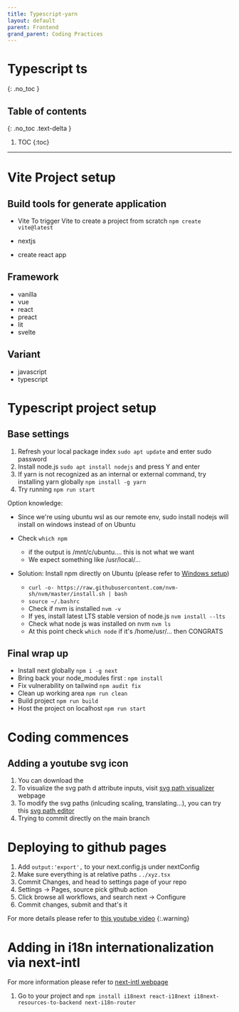 ```yaml
---
title: Typescript-yarn
layout: default
parent: Frontend
grand_parent: Coding Practices
---
```


# Typescript ts
{: .no_toc }

## Table of contents
{: .no_toc .text-delta }

1. TOC
{:toc}

---
# Vite Project setup

## Build tools for generate application
- Vite 
To trigger Vite to create a project from scratch `npm create vite@latest`

- nextjs

- create react app
## Framework
- vanilla
- vue
- react
- preact
- lit
- svelte

## Variant
- javascript
- typescript


# Typescript project setup

## Base settings

1. Refresh your local package index `sudo apt update` and enter sudo password
2. Install node.js `sudo apt install nodejs` and press Y and enter
3. If yarn is not recognized as an internal or external command, try installing yarn globally `npm install -g yarn`
4. Try running `npm run start`

Option knowledge:
- Since we're using ubuntu wsl as our remote env, sudo install nodejs will install on windows instead of on Ubuntu

- Check `which npm` 
    - if the output is /mnt/c/ubuntu.... this is not what we want
    - We expect something like /usr/local/...

- Solution: Install npm directly on Ubuntu (please refer to [Windows setup](https://learn.microsoft.com/en-us/windows/dev-environment/javascript/nodejs-on-wsl))
    - `curl -o- https://raw.githubusercontent.com/nvm-sh/nvm/master/install.sh | bash`
    - `source ~/.bashrc`
    - Check if nvm is installed `nvm -v`
    - If yes, install latest LTS stable version of node.js `nvm install --lts`
    - Check what node js was installed on nvm `nvm ls`
    - At this point check `which node` if it's /home/usr/... then CONGRATS

## Final wrap up
- Install next globally `npm i -g next`
- Bring back your node_modules first : `npm install`
- Fix vulnerability on tailwind `npm audit fix`
- Clean up working area `npm run clean`
- Build project `npm run build`
- Host the project on localhost `npm run start`

# Coding commences

## Adding a youtube svg icon
1. You can download the 
2. To visualize the svg path d attribute inputs, visit [svg path visualizer](https://svg-path-visualizer.netlify.app/#) webpage
3. To modify the svg paths (inlcuding scaling, translating...), you can try this [svg path editor](https://yqnn.github.io/svg-path-editor/) 
4. Trying to commit directly on the main branch

# Deploying to github pages
1. Add `output:'export',` to your next.config.js under nextConfig
2. Make sure everything is at relative paths `../xyz.tsx`
3. Commit Changes, and head to settings page of your repo
4. Settings -> Pages, source pick github action
5. Click browse all workflows, and search next -> Configure
6. Commit changes, submit and that's it

For more details please refer to [this youtube video](https://www.youtube.com/watch?v=WoL3xbkAfOU)
{:.warning}

# Adding in i18n internationalization via next-intl

For more information please refer to [next-intl webpage](https://next-intl-docs.vercel.app/docs/getting-started/app-router/with-i18n-routing)

1. Go to your project and `npm install i18next react-i18next i18next-resources-to-backend next-i18n-router`
<!-- 2. Refactor your project, add message/ dir same level as src/ and add next.config.mjs same level as package.json
3. put en.json under message/
4. Add 2 more files under src/ (middleware.ts and i18n.ts)
5. Add the following to your en,json
```json
{
    "Index": {
        "title": "Hello World"
    }
}
``` -->